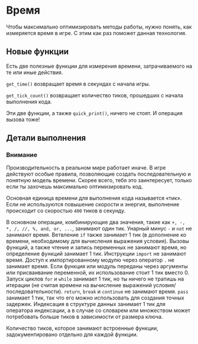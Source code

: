 # Время
Чтобы максимально оптимизировать методы работы, нужно понять, как измеряется время в игре. С этим как раз поможет данная технология.

## Новые функции
Есть две полезные функции для измерения времени, затрачиваемого на те или иные действия.

`get_time()` возвращает время в секундах с начала игры.

`get_tick_count()` возвращает количество тиков, прошедших с начала выполнения кода.

Эти две функции, а также `quick_print()`, ничего не стоят. И операция вызова тоже!

## Детали выполнения

### Внимание
Производительность в реальном мире работает иначе. В игре действуют особые правила, позволяющие создать последовательную и понятную модель времени.
Скорее всего, тебя это заинтересует, только если ты захочешь максимально оптимизировать код.


Основная единица времени для выполнения кода называется «тик». Если не используются повышение скорости и энергия, выполнение происходит со скоростью `400` тиков в секунду.

В основном операции, комбинирующие два значения, такие как `+, -, *, /, //, %, and, or, ...`, занимают один тик.
Унарный минус `-` и `not` не занимают время.
Ветвление `if` также занимает 1 тик (в дополнение ко времени, необходимому для вычисления выражения условия).
Вызовы функций, а также чтение и запись переменных не занимают время, но определение функций занимает 1 тик.
Инструкции `import` не занимают время.
Доступ к импортированному модулю через оператор `.` не занимает время.
Если функция или модуль переданы через аргументы или присваивание переменной, их использование стоит 1 тик вместо 0.
Запуск циклов `for` и `while` занимает 1 тик, но ты ничего не тратишь на итерации (не считая времени на вычисление выражений условия/последовательности).
`return`, `break` и `continue` не занимают время.
`pass` занимает 1 тик, так что его можно использовать для создания точных задержек.
Индексация в структуре данных занимает 1 тик для оператора индексации, а в случае со словарем или множеством может потребовать больше тиков в зависимости от размера ключа.

Количество тиков, которое занимают встроенные функции, задокументировано отдельно для каждой функции.